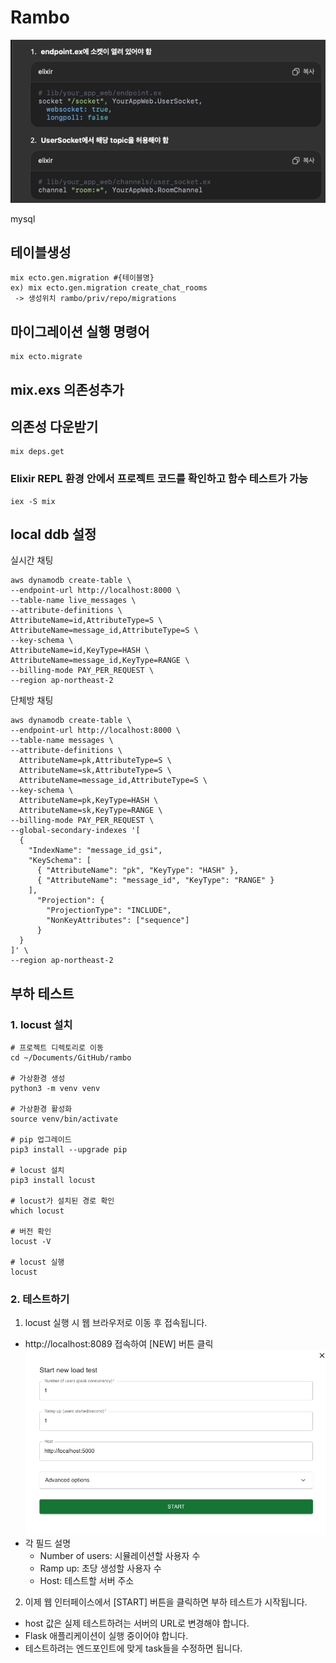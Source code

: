 # Rambo

![img.png](img.png)

mysql

## 테이블생성
```angular2html
mix ecto.gen.migration #{테이블명}
ex) mix ecto.gen.migration create_chat_rooms
 -> 생성위치 rambo/priv/repo/migrations
```

## 마이그레이션 실행 명령어
```angular2html
mix ecto.migrate
```

## mix.exs 의존성추가 

## 의존성 다운받기
```
mix deps.get
```

### Elixir REPL 환경 안에서 프로젝트 코드를 확인하고 함수 테스트가 가능
```shell
iex -S mix
```

## local ddb 설정
실시간 채팅
```angular2html
aws dynamodb create-table \
--endpoint-url http://localhost:8000 \
--table-name live_messages \
--attribute-definitions \
AttributeName=id,AttributeType=S \
AttributeName=message_id,AttributeType=S \
--key-schema \
AttributeName=id,KeyType=HASH \
AttributeName=message_id,KeyType=RANGE \
--billing-mode PAY_PER_REQUEST \
--region ap-northeast-2
```
단체방 채팅
```shell
aws dynamodb create-table \
--endpoint-url http://localhost:8000 \
--table-name messages \
--attribute-definitions \
  AttributeName=pk,AttributeType=S \
  AttributeName=sk,AttributeType=S \
  AttributeName=message_id,AttributeType=S \
--key-schema \
  AttributeName=pk,KeyType=HASH \
  AttributeName=sk,KeyType=RANGE \
--billing-mode PAY_PER_REQUEST \
--global-secondary-indexes '[
  {
    "IndexName": "message_id_gsi",
    "KeySchema": [
      { "AttributeName": "pk", "KeyType": "HASH" },
      { "AttributeName": "message_id", "KeyType": "RANGE" }
    ],
      "Projection": {
        "ProjectionType": "INCLUDE",
        "NonKeyAttributes": ["sequence"]
      }
  }
]' \
--region ap-northeast-2
```

## 부하 테스트
### 1. locust 설치
```
# 프로젝트 디렉토리로 이동
cd ~/Documents/GitHub/rambo

# 가상환경 생성
python3 -m venv venv

# 가상환경 활성화
source venv/bin/activate

# pip 업그레이드
pip3 install --upgrade pip

# locust 설치
pip3 install locust

# locust가 설치된 경로 확인
which locust

# 버전 확인
locust -V

# locust 실행
locust
```
### 2. 테스트하기
1. locust 실행 시 웹 브라우저로 이동 후 접속됩니다.
- http://localhost:8089 접속하여 [NEW] 버튼 클릭
![image.png](image.png)
- 각 필드 설명
    - Number of users: 시뮬레이션할 사용자 수
    - Ramp up: 초당 생성할 사용자 수
    - Host: 테스트할 서버 주소
2. 이제 웹 인터페이스에서 [START] 버튼을 클릭하면 부하 테스트가 시작됩니다.
- host 값은 실제 테스트하려는 서버의 URL로 변경해야 합니다.
- Flask 애플리케이션이 실행 중이어야 합니다.
- 테스트하려는 엔드포인트에 맞게 task들을 수정하면 됩니다.
